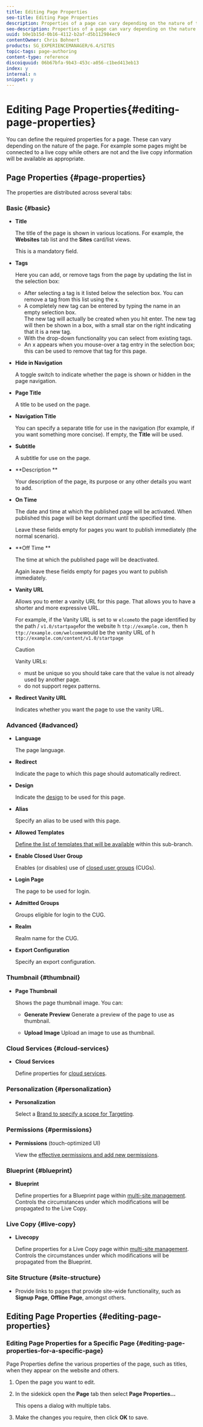 ```yaml
---
title: Editing Page Properties
seo-title: Editing Page Properties
description: Properties of a page can vary depending on the nature of the page. For example some pages might be connected to a live copy while others are not and the live copy information will be available as appropriate.
seo-description: Properties of a page can vary depending on the nature of the page. For example some pages might be connected to a live copy while others are not and the live copy information will be available as appropriate.
uuid: b0e1b15d-0b16-4112-b2af-d5b112984ec9
contentOwner: Chris Bohnert
products: SG_EXPERIENCEMANAGER/6.4/SITES
topic-tags: page-authoring
content-type: reference
discoiquuid: 06b67bfa-9b43-453c-a056-c1bed413eb13
index: y
internal: n
snippet: y
---
```


# Editing Page Properties{#editing-page-properties}

You can define the required properties for a page. These can vary depending on the nature of the page. For example some pages might be connected to a live copy while others are not and the live copy information will be available as appropriate.

## Page Properties {#page-properties}

The properties are distributed across several tabs:

### Basic {#basic}

* **Title**

  The title of the page is shown in various locations. For example, the **Websites** tab list and the **Sites** card/list views.

  This is a mandatory field.

* **Tags**

  Here you can add, or remove tags from the page by updating the list in the selection box:

    * After selecting a tag is it listed below the selection box. You can remove a tag from this list using the x.
    * A completely new tag can be entered by typing the name in an empty selection box.  
      The new tag will actually be created when you hit enter. The new tag will then be shown in a box, with a small star on the right indicating that it is a new tag.
    * With the drop-down functionality you can select from existing tags.
    * An x appears when you mouse-over a tag entry in the selection box; this can be used to remove that tag for this page.

* **Hide in Navigation**

  A toggle switch to indicate whether the page is shown or hidden in the page navigation.

* **Page Title**

  A title to be used on the page.

* **Navigation Title**

  You can specify a separate title for use in the navigation (for example, if you want something more concise). If empty, the **Title** will be used.

* **Subtitle**

  A subtitle for use on the page.

* **Description **

  Your description of the page, its purpose or any other details you want to add.

* **On Time**

  The date and time at which the published page will be activated. When published this page will be kept dormant until the specified time.

  Leave these fields empty for pages you want to publish immediately (the normal scenario).

* **Off Time **

  The time at which the published page will be deactivated.

  Again leave these fields empty for pages you want to publish immediately.

* **Vanity URL**

  Allows you to enter a vanity URL for this page. That allows you to have a shorter and more expressive URL.

  For example, if the Vanity URL is set to w `elcome`to the page identified by the path / `v1.0/startpage`for the website h `ttp://example.com,` then h `ttp://example.com/welcome`would be the vanity URL of h `ttp://example.com/content/v1.0/startpage`

  >[!CAUTION]
  >
  >Vanity URLs:
  >
  >    
  >    
  >    * must be unique so you should take care that the value is not already used by another page.
  >    * do not support regex patterns.
  >    
  >

* **Redirect Vanity URL**

  Indicates whether you want the page to use the vanity URL.

### Advanced {#advanced}

* **Language**

  The page language.

* **Redirect**

  Indicate the page to which this page should automatically redirect.

* **Design**

  Indicate the [design](../../../sites/developing/using/designer.md) to be used for this page.

* **Alias**

  Specify an alias to be used with this page.

* **Allowed Templates**

  [Define the list of templates that will be available](../../../sites/classic-ui-authoring/using/classic-feature-templates.md#allowingatemplate) within this sub-branch.

* **Enable Closed User Group**

  Enables (or disables) use of [closed user groups](../../../sites/administering/using/cug.md) (CUGs).

* **Login Page**

  The page to be used for login.

* **Admitted Groups**

  Groups eligible for login to the CUG.

* **Realm**

  Realm name for the CUG.

* **Export Configuration**

  Specify an export configuration.

### Thumbnail {#thumbnail}

* **Page Thumbnail**

  Shows the page thumbnail image. You can:

    * **Generate Preview** 
      Generate a preview of the page to use as thumbnail.  
    
    * **Upload Image** 
      Upload an image to use as thumbnail.

### Cloud Services {#cloud-services}

* **Cloud Services**

  Define properties for [cloud services](../../../sites/developing/using/extending-cloud-config.md).

### Personalization {#personalization}

* **Personalization**

  Select a [Brand to specify a scope for Targeting](../../../sites/classic-ui-authoring/using/classic-personalization-campaigns.md).

### Permissions {#permissions}

* **Permissions** (touch-optimized UI)

  View the [effective permissions and add new permissions](../../../sites/administering/using/user-group-ac-admin.md).

### Blueprint {#blueprint}

* **Blueprint**

  Define properties for a Blueprint page within [multi-site management](../../../sites/administering/using/msm.md). Controls the circumstances under which modifications will be propagated to the Live Copy.

### Live Copy {#live-copy}

* **Livecopy**

  Define properties for a Live Copy page within [multi-site management](../../../sites/administering/using/msm.md). Controls the circumstances under which modifications will be propagated from the Blueprint.

### Site Structure {#site-structure}

<!--
Comment Type: remark
Last Modified By: (ims-author-57F1056A4CD116590A746C15@AdobeID)
Last Modified Date: 2017-11-30T05:06:25.931-0500
<p>need more info; need links</p>
-->

* Provide links to pages that provide site-wide functionality, such as **Signup Page**, **Offline Page**, amongst others.

## Editing Page Properties {#editing-page-properties}

### Editing Page Properties for a Specific Page {#editing-page-properties-for-a-specific-page}

Page Properties define the various properties of the page, such as titles, when they appear on the website and others.

1. Open the page you want to edit.  

1. In the sidekick open the **Page** tab then select **Page Properties...**

   This opens a dialog with multiple tabs.

1. Make the changes you require, then click **OK** to save.

